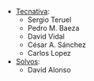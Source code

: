 - [Tecnativa](https://www.tecnativa.com):
  - Sergio Teruel
  - Pedro M. Baeza
  - David Vidal
  - César A. Sánchez
  - Carlos Lopez
- [Solvos](https://www.solvos.es):
  - David Alonso
